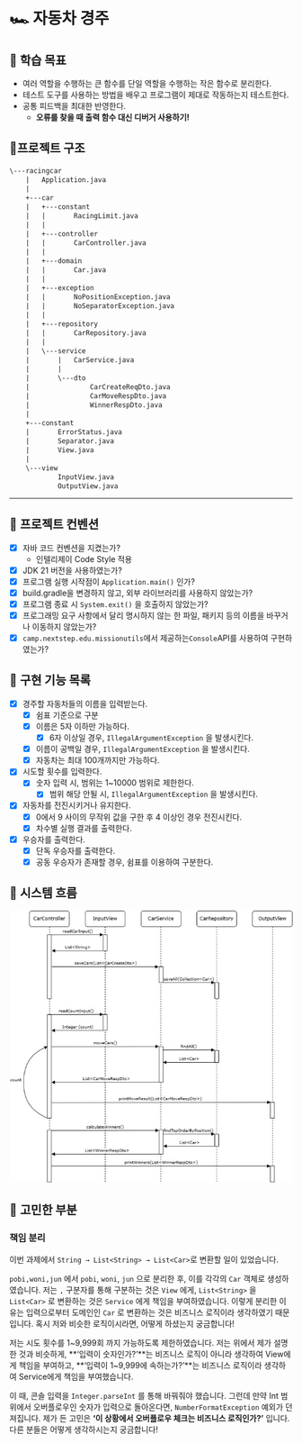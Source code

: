 # 🏎️ 자동차 경주
## **📌 학습 목표**

- 여러 역할을 수행하는 큰 함수를 단일 역할을 수행하는 작은 함수로 분리한다.
- 테스트 도구를 사용하는 방법을 배우고 프로그램이 제대로 작동하는지 테스트한다.
- 공통 피드백을 최대한 반영한다.
   - **오류를 찾을 때 출력 함수 대신 디버거 사용하기!**

## **📌프로젝트 구조**

```
\---racingcar
    |   Application.java
    |
    +---car
    |   +---constant
    |   |       RacingLimit.java
    |   |
    |   +---controller
    |   |       CarController.java
    |   |
    |   +---domain
    |   |       Car.java
    |   |
    |   +---exception
    |   |       NoPositionException.java
    |   |       NoSeparatorException.java
    |   |
    |   +---repository
    |   |       CarRepository.java
    |   |
    |   \---service
    |       |   CarService.java
    |       |
    |       \---dto
    |               CarCreateReqDto.java
    |               CarMoveRespDto.java
    |               WinnerRespDto.java
    |
    +---constant
    |       ErrorStatus.java
    |       Separator.java
    |       View.java
    |
    \---view
            InputView.java
            OutputView.java

```

---

## **📌 프로젝트 컨벤션**

- [x]  자바 코드 컨벤션을 지켰는가?
   - 인텔리제이 Code Style 적용
- [x]  JDK 21 버전을 사용하였는가?
- [x]  프로그램 실행 시작점이 `Application.main()` 인가?
- [x]  build.gradle을 변경하지 않고, 외부 라이브러리를 사용하지 않았는가?
- [x]  프로그램 종료 시 `System.exit()` 을 호출하지 않았는가?
- [x]  프로그래밍 요구 사항에서 달리 명시하지 않는 한 파일, 패키지 등의 이름을 바꾸거나 이동하지 않았는가?
- [x]  `camp.nextstep.edu.missionutils`에서 제공하는`Console`API를 사용하여 구현하였는가?

## **📌 구현 기능 목록**

- [x]  경주할 자동차들의 이름을 입력받는다.
   - [x]  쉼표 기준으로 구분
   - [x]  이름은 5자 이하만 가능하다.
      - [x]  6자 이상일 경우, `IllegalArgumentException` 을 발생시킨다.
   - [x]  이름이 공백일 경우, `IllegalArgumentException` 을 발생시킨다.
   - [x]  자동차는 최대 100개까지만 가능하다.
- [x]  시도할 횟수를 입력한다.
   - [x]  숫자 입력 시, 범위는 1~10000 범위로 제한한다.
      - [x]  범위 해당 안될 시, `IllegalArgumentException` 을 발생시킨다.
- [x]  자동차를 전진시키거나 유지한다.
   - [x]  0에서 9 사이의 무작위 값을 구한 후 4 이상인 경우 전진시킨다.
   - [x]  차수별 실행 결과를 출력한다.
- [x]  우승자를 출력한다.
   - [x]  단독 우승자를 출력한다.
   - [x]  공동 우승자가 존재할 경우, 쉼표를 이용하여 구분한다.

## **📌 시스템 흐름**

![img.png](img.png)

## **📌 고민한 부분**

### 책임 분리

이번 과제에서 `String → List<String> → List<Car>`로 변환할 일이 있었습니다.

`pobi,woni,jun` 에서 `pobi`, `woni`, `jun` 으로 분리한 후, 이를 각각의 `Car` 객체로 생성하였습니다. 저는 `,` 구분자를 통해 구분하는 것은 `View` 에게, `List<String>` 을 `List<Car>` 로 변환하는 것은 `Service` 에게 책임을 부여하였습니다. 이렇게 분리한 이유는 입력으로부터 도메인인 `Car` 로 변환하는 것은 비즈니스 로직이라 생각하였기 때문입니다. 혹시 저와 비슷한 로직이시라면, 어떻게 하셨는지 궁금합니다!

저는 시도 횟수를 1~9,999회 까지 가능하도록 제한하였습니다. 저는 위에서 제가 설명한 것과 비슷하게, **‘입력이 숫자인가?’**는 비즈니스 로직이 아니라 생각하여 View에게 책임을 부여하고, **‘입력이 1~9,999에 속하는가?’**는 비즈니스 로직이라 생각하여 Service에게 책임을 부여했습니다.

이 때, 콘솔 입력을 `Integer.parseInt` 를 통해 바꿔줘야 했습니다. 그런데 만약 Int 범위에서 오버플로우인 숫자가 입력으로 돌아온다면, `NumberFormatException`  예외가 던져집니다. 제가 든 고민은 **‘이 상황에서 오버플로우 체크는 비즈니스 로직인가?’** 입니다. 다른 분들은 어떻게 생각하시는지 궁금합니다!
